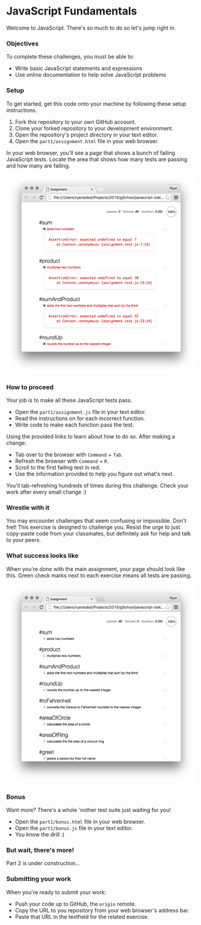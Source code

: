 # JavaScript Fundamentals

Welcome to JavaScript. There's so much to do so let's jump right in.

### Objectives

To complete these challenges, you must be able to:

- Write basic JavaScript statements and expressions
- Use online documentation to help solve JavaScript problems

### Setup

To get started, get this code onto your machine by following these setup instructions.

1. Fork this repository to your own GitHub account.
1. Clone your forked repository to your development environment.
1. Open the repository's project directory in your text editor.
1. Open the `part1/assignment.html` file in your web browser.

In your web browser, you'll see a page that shows a bunch of failing JavaScript tests. Locate the area that shows how many tests are passing and how many are failing.

![](images/failing.png)

### How to proceed

Your job is to make all these JavaScript tests pass.

- Open the `part1/assignment.js` file in your text editor.
- Read the instructions on for each incorrect function.
- Write code to make each function pass the test.

Using the provided links to learn about how to do so. After making a change:

- Tab over to the browser with `Command` + `Tab`.
- Refresh the browser with `Command` + `R`.
- Scroll to the first failing test in red.
- Use the information provided to help you figure out what's next.

You'll tab-refreshing hundreds of times during this challenge. Check your work after every small change :)

### Wrestle with it

You may encounter challenges that seem confusing or impossible. Don't fret! This exercise is designed to challenge you. Resist the urge to just copy-paste code from your classmates, but definitely ask for help and talk to your peers.

### What success looks like

When you're done with the main assignment, your page should look like this. Green check marks next to each exercise means all tests are passing.

![](images/passing.png)

### Bonus

Want more? There's a whole 'nother test suite just waiting for you!

- Open the `part1/bonus.html` file in your web browser.
- Open the `part1/bonus.js` file in your text editor.
- You know the drill :)

### But wait, there's more!

Part 2 is under construction...

### Submitting your work

When you're ready to submit your work:

- Push your code up to GitHub, the `origin` remote.
- Copy the URL to you repository from your web browser's address bar.
- Paste that URL in the textfield for the related exercise.
